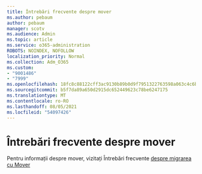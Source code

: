 ```yaml
---
title: Întrebări frecvente despre mover
ms.author: pebaum
author: pebaum
manager: scotv
ms.audience: Admin
ms.topic: article
ms.service: o365-administration
ROBOTS: NOINDEX, NOFOLLOW
localization_priority: Normal
ms.collection: Adm_O365
ms.custom:
- "9001486"
- "7999"
ms.openlocfilehash: 18fc8c88122cff3ac9130b89b0d9f7951322763598a063c4c6b2ff737289599e
ms.sourcegitcommit: b5f7da89a650d2915dc652449623c78be6247175
ms.translationtype: MT
ms.contentlocale: ro-RO
ms.lasthandoff: 08/05/2021
ms.locfileid: "54097426"
---
```

# <a name="mover-faq"></a>Întrebări frecvente despre mover

Pentru informații despre mover, vizitați Întrebări frecvente [despre migrarea cu Mover](https://docs.microsoft.com/sharepointmigration/mover-migration-faq)
